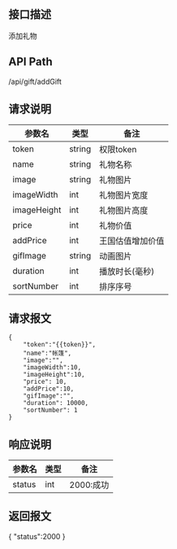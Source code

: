 ## 接口描述
添加礼物
## API Path
/api/gift/addGift
## 请求说明
|参数名   |类型    |备注             |
|---------|--------|-----------------|
|token    |string  |权限token        |
|name     |string  |礼物名称         |
|image    |string  |礼物图片         |
|imageWidth    |int     |礼物图片宽度|
|imageHeight   |int     |礼物图片高度|
|price    |int     |礼物价值         |
|addPrice |int     |王国估值增加价值 |  
|gifImage |string  |动画图片         |
|duration |int     |播放时长(毫秒)   |
|sortNumber|int    |排序序号         |
## 请求报文
    {
        "token":"{{token}}",
        "name":"帐篷",
        "image":"",
        "imageWidth":10,
        "imageHeight":10,
        "price": 10,
        "addPrice":10,
        "gifImage":"",
        "duration": 10000,
        "sortNumber": 1
    }
## 响应说明
|参数名   |类型    |备注             |
|---------|--------|-----------------|
|status   |int     |2000:成功        |
## 返回报文
  {
    "status":2000 
  }
